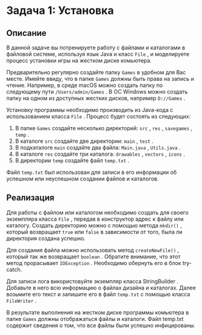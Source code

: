 #  Задача 1: Установка

##  Описание
В данной задаче вы потренируете работу с файлами и каталогами в файловой системе, используя язык Java и класс `File` , и моделируете процесс установки игры на жестком диске комьютера.

Предварительно регулярно создайте папку `Games` в удобном для Вас месте. Имейте ввиду, что в папке `Games` должны быть права на запись и чтение. Например, в среде macOS можно создать папку по следующему пути `/Users/admin/Games` . В ОС Windows можно создать папку на одном из доступных жестких дисков, например `D://Games` .

Установку программы необходимо производить из Java-кода с использованием класса `File` . Процесс будет состоять из следующих:
1. В папке `Games` создайте несколько директорий: `src` , `res` , `savegames` , `temp` .
2. В каталоге `src` создайте две директории: `main` , `test` .
3. В подкаталоге `main` создайте два файла: `Main.java` , `Utils.java` .
4. В каталоге `res` создайте три каталога: `drawables` , `vectors` , `icons` .
5. В директории `temp` создайте файл `temp.txt` .

Файл `temp.txt` был использован для записи в его информации об успешном или неуспешном создании файлов и каталогов.  

##  Реализация
Для работы с файлом или каталогом необходимо создать для своего экземпляра класса `File` , передав в конструктор адрес к файлу или каталогу. Создать директорию можно с помощью метода `mkdir()` , который возвращает `true` или `false` в зависимости от того, была ли директория создана успешно.

Для создания файла можно использовать метод `createNewFile()` , который так же возвращает `boolean` . Обратите внимание, что этот метод прорасывает `IOException` . Необходимо обернуть его в блок try-catch.

Для записи лога використовуйте экземпляр класса StringBuilder . Добавьте в него всю информацию о файлах дизайна и каталогах. Далее возьмите его текст и запишите его в файл `temp.txt` с помощью класса `FileWriter` .

В результате выполнения на жестком диске программы комьютера в папке `Games` должны отображаться файлы и каталоги. Файл temp.txt содержит сведения о том, что все файлы были успешно инфицированы.

